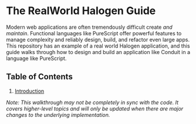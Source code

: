 # The RealWorld Halogen Guide

Modern web applications are often tremendously difficult create *and maintain*. Functional languages like PureScript offer powerful features to manage complexity and reliably design, build, and refactor even large apps. This repository has an example of a real world Halogen application, and this guide walks through how to design and build an application like Conduit in a language like PureScript. 

## Table of Contents

1. [Introduction](1%20-%20Introduction.md)

*Note: This walkthrough may not be completely in sync with the code. It covers higher-level topics and will only be updated when there are major changes to the underlying implementation.*
